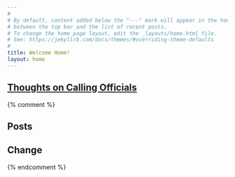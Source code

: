 ```yaml
---
#
# By default, content added below the "---" mark will appear in the home page
# between the top bar and the list of recent posts.
# To change the home page layout, edit the _layouts/home.html file.
# See: https://jekyllrb.com/docs/themes/#overriding-theme-defaults
#
title: Welcome Home!
layout: home
---
```




## [Thoughts on Calling Officials](calling_officials.html)
{% comment %}
## Posts
## Change
{% endcomment %}
